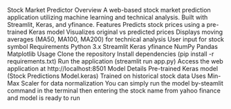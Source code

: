 Stock Market Predictor
Overview
A web-based stock market prediction application utilizing machine learning and technical analysis. Built with Streamlit, Keras, and yfinance.
Features
Predicts stock prices using a pre-trained Keras model
Visualizes original vs predicted prices
Displays moving averages (MA50, MA100, MA200) for technical analysis
User input for stock symbol
Requirements
Python 3.x
Streamlit
Keras
yfinance
NumPy
Pandas
Matplotlib
Usage
Clone the repository
Install dependencies (pip install -r requirements.txt)
Run the application (streamlit run app.py)
Access the web application at http://localhost:8501
Model Details
Pre-trained Keras model (Stock Predictions Model.keras)
Trained on historical stock data
Uses Min-Max Scaler for data normalization
You can simply run the model by-steamlit command in the terminal then entering the stock name from yahoo finance and model is ready to run
